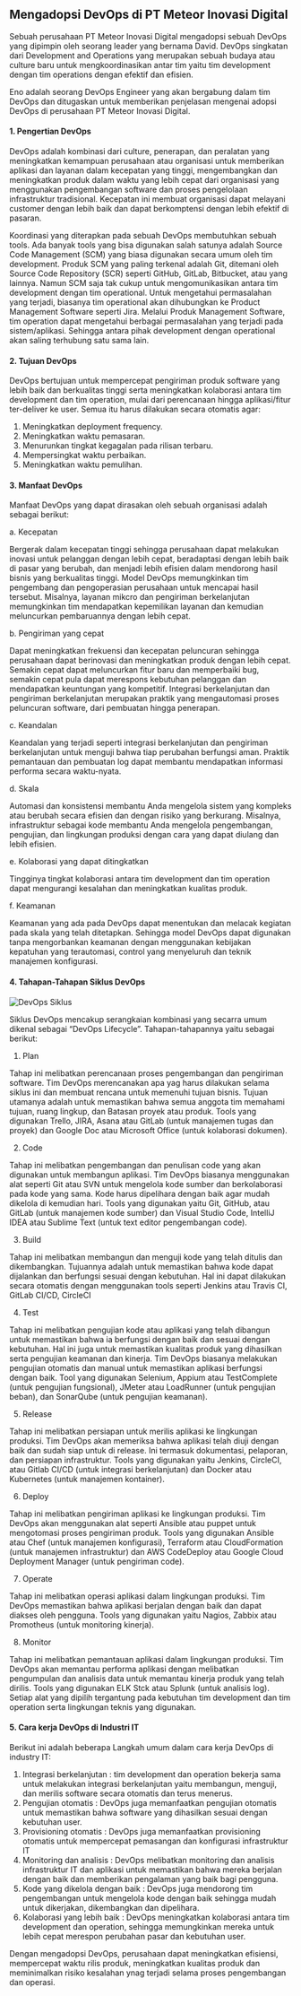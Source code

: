 ## Mengadopsi DevOps di PT Meteor Inovasi Digital
Sebuah perusahaan PT Meteor Inovasi Digital mengadopsi sebuah DevOps yang dipimpin oleh seorang leader yang bernama David. DevOps singkatan dari Development and Operations yang merupakan sebuah budaya atau culture baru untuk mengkoordinasikan antar tim yaitu tim development dengan tim operations dengan efektif dan efisien. 

Eno adalah seorang DevOps Engineer yang akan bergabung dalam tim DevOps dan ditugaskan untuk memberikan penjelasan mengenai adopsi DevOps di perusahaan PT Meteor Inovasi Digital.

#### 1.	Pengertian DevOps
 
DevOps adalah kombinasi dari culture, penerapan, dan peralatan yang meningkatkan kemampuan perusahaan atau organisasi untuk memberikan aplikasi dan layanan dalam kecepatan yang tinggi, mengembangkan dan meningkatkan produk dalam waktu yang lebih cepat dari organisasi yang menggunakan pengembangan software dan proses pengelolaan infrastruktur tradisional. Kecepatan ini membuat organisasi dapat melayani customer dengan lebih baik dan dapat berkomptensi dengan lebih efektif di pasaran.

Koordinasi yang diterapkan pada sebuah DevOps membutuhkan sebuah tools. Ada banyak tools yang bisa digunakan salah satunya adalah Source Code Management (SCM) yang biasa digunakan secara umum oleh tim development. Produk SCM yang paling terkenal adalah Git, ditemani oleh Source Code Repository (SCR) seperti GitHub, GitLab, Bitbucket, atau yang lainnya. Namun SCM saja tak cukup untuk mengomunikasikan antara tim development dengan tim operational. 
Untuk mengetahui permasalahan yang terjadi, biasanya tim operational akan dihubungkan ke Product Management Software seperti Jira. Melalui Produk Management Software, tim operation dapat mengetahui berbagai permasalahan yang terjadi pada sistem/aplikasi. Sehingga antara pihak development dengan operational akan saling terhubung satu sama lain.

#### 2.	Tujuan DevOps
DevOps bertujuan untuk mempercepat pengiriman produk software yang lebih baik dan berkualitas tinggi serta meningkatkan kolaborasi antara tim development dan tim operation, mulai dari perencanaan hingga aplikasi/fitur ter-deliver ke user. Semua itu harus dilakukan secara otomatis agar:
1.	Meningkatkan deployment frequency.
2.	Meningkatkan waktu pemasaran.
3.	Menurunkan tingkat kegagalan pada rilisan terbaru.
4.	Mempersingkat waktu perbaikan.
5.	Meningkatkan waktu pemulihan.

#### 3.	Manfaat DevOps
Manfaat DevOps yang dapat dirasakan oleh sebuah organisasi adalah sebagai berikut:

a.	Kecepatan

Bergerak dalam kecepatan tinggi sehingga perusahaan dapat melakukan inovasi untuk pelanggan dengan lebih cepat, beradaptasi dengan lebih baik di pasar yang berubah, dan menjadi lebih efisien dalam mendorong hasil bisnis yang berkualitas tinggi. Model DevOps memungkinkan tim pengembang dan pengoperasian perusahaan untuk mencapai hasil tersebut. Misalnya, layanan mikcro dan pengiriman berkelanjutan memungkinkan tim mendapatkan kepemilikan layanan dan kemudian meluncurkan pembaruannya dengan lebih cepat.

b.	Pengiriman yang cepat

Dapat meningkatkan frekuensi dan kecepatan peluncuran sehingga perusahaan dapat berinovasi dan meningkatkan produk dengan lebih cepat. Semakin cepat dapat meluncurkan fitur baru dan memperbaiki bug, semakin cepat pula dapat merespons kebutuhan pelanggan dan mendapatkan keuntungan yang kompetitif. Integrasi berkelanjutan dan pengiriman berkelanjutan merupakan praktik yang mengautomasi proses peluncuran software, dari pembuatan hingga penerapan.

c.	Keandalan

Keandalan yang terjadi seperti integrasi berkelanjutan dan pengiriman berkelanjutan untuk menguji bahwa tiap perubahan berfungsi aman. Praktik pemantauan dan pembuatan log dapat membantu mendapatkan informasi performa secara waktu-nyata.

d.	Skala

Automasi dan konsistensi membantu Anda mengelola sistem yang kompleks atau berubah secara efisien dan dengan risiko yang berkurang. Misalnya, infrastruktur sebagai kode membantu Anda mengelola pengembangan, pengujian, dan lingkungan produksi dengan cara yang dapat diulang dan lebih efisien.

e.	Kolaborasi yang dapat ditingkatkan

Tingginya tingkat kolaborasi antara tim development dan tim operation dapat mengurangi kesalahan dan meningkatkan kualitas produk.

f.	Keamanan

Keamanan yang ada pada DevOps dapat menentukan dan melacak kegiatan pada skala yang telah ditetapkan. Sehingga model DevOps dapat digunakan tanpa mengorbankan keamanan dengan menggunakan kebijakan kepatuhan yang terautomasi, control yang menyeluruh dan teknik manajemen konfigurasi.
 
#### 4.	Tahapan-Tahapan Siklus DevOps

![DevOps Siklus](https://th.bing.com/th/id/R.5b353a639c066e831116b59aecad17c7?rik=edB84M61H9UURw&riu=http%3a%2f%2fblogs.vmware.com%2fmanagement%2ffiles%2f2020%2f08%2fScreen-Shot-2020-08-27-at-1.31.56-PM.png&ehk=bWVZxwy8MP4%2bvbbymh3TKnDZaHvMgFXQ5pFaNl4DYnA%3d&risl=&pid=ImgRaw&r=0)

Siklus DevOps mencakup serangkaian kombinasi yang secarra umum dikenal sebagai “DevOps Lifecycle”. Tahapan-tahapannya yaitu sebagai berikut:

1)	Plan

Tahap ini melibatkan perencanaan proses pengembangan dan pengiriman software. Tim DevOps merencanakan apa yag harus dilakukan selama siklus ini dan membuat rencana untuk memenuhi tujuan bisnis. Tujuan utamanya adalah untuk memastikan bahwa semua anggota tim memahami tujuan, ruang lingkup, dan Batasan proyek atau produk.
Tools yang digunakan Trello, JIRA, Asana atau GitLab (untuk manajemen tugas dan proyek) dan Google Doc atau Microsoft Office (untuk kolaborasi dokumen).

2)	Code

Tahap ini melibatkan pengembangan dan penulisan code yang akan digunakan untuk membangun aplikasi. Tim DevOps biasanya menggunakan alat seperti Git atau SVN untuk mengelola kode sumber dan berkolaborasi pada kode yang sama. Kode harus dipelihara dengan baik agar mudah dikelola di kemudian hari.
Tools yang digunakan yaitu Git, GitHub, atau GitLab (untuk manajemen kode sumber) dan Visual Studio Code, IntelliJ IDEA atau Sublime Text (untuk text editor pengembangan code).

3)	Build

Tahap ini melibatkan membangun dan menguji kode yang telah ditulis dan dikembangkan. Tujuannya adalah untuk memastikan bahwa kode dapat dijalankan dan berfungsi sesuai dengan kebutuhan. Hal ini dapat dilakukan secara otomatis dengan menggunakan tools seperti Jenkins atau Travis CI, GitLab CI/CD, CircleCI

4)	Test

Tahap ini melibatkan pengujian kode atau aplikasi yang telah dibangun untuk memastikan bahwa ia berfungsi dengan baik dan sesuai dengan kebutuhan. Hal ini juga untuk memastikan kualitas produk yang dihasilkan serta pengujian keamanan dan kinerja. Tim DevOps biasanya melakukan pengujian otomatis dan manual untuk memastikan aplikasi berfungsi dengan baik.
Tool yang digunakan Selenium, Appium atau TestComplete (untuk pengujian fungsional), JMeter atau LoadRunner (untuk pengujian beban), dan SonarQube (untuk pengujian keamanan).

5)	Release

Tahap ini melibatkan persiapan untuk merilis aplikasi ke lingkungan produksi. Tim DevOps akan memeriksa bahwa aplikasi telah diuji dengan baik dan sudah siap untuk di release. Ini termasuk dokumentasi, pelaporan, dan persiapan infrastruktur.
Tools yang digunakan yaitu Jenkins, CircleCI, atau Gitlab CI/CD (untuk integrasi berkelanjutan) dan Docker atau Kubernetes (untuk manajemen kontainer).

6)	Deploy

Tahap ini melibatkan pengiriman aplikasi ke lingkungan produksi. Tim DevOps akan menggunakan alat seperti Ansible atau puppet untuk mengotomasi proses pengiriman produk.
Tools yang digunakan Ansible atau Chef (untuk manajemen konfigurasi), Terraform atau CloudFormation (untuk manajemen infrastruktur) dan AWS CodeDeploy atau Google Cloud Deployment Manager (untuk pengiriman code).

7)	Operate

Tahap ini melibatkan operasi aplikasi dalam lingkungan produksi. Tim DevOps memastikan bahwa aplikasi berjalan dengan baik dan dapat diakses oleh pengguna.
Tools yang digunakan yaitu Nagios, Zabbix atau Promotheus (untuk monitoring kinerja).

8)	Monitor

Tahap ini melibatkan pemantauan aplikasi dalam lingkungan produksi. Tim DevOps akan memantau performa aplikasi dengan melibatkan pengumpulan dan analisis data untuk memantau kinerja produk yang telah dirilis.
Tools yang digunakan ELK Stck atau Splunk (untuk analisis log).
Setiap alat yang dipilih tergantung pada kebutuhan tim development dan tim operation serta lingkungan teknis yang digunakan.

#### 5.	Cara kerja DevOps di Industri IT
Berikut ini adalah beberapa Langkah umum dalam cara kerja DevOps di industry IT:
1)	Integrasi berkelanjutan : tim development dan operation bekerja sama untuk melakukan integrasi berkelanjutan yaitu membangun, menguji, dan merilis software secara otomatis dan terus menerus.
2)	Pengujian otomatis : DevOps juga memanfaatkan pengujian otomatis untuk memastikan bahwa software yang dihasilkan sesuai dengan kebutuhan user.
3)	Provisioning otomatis : DevOps juga memanfaatkan provisioning otomatis untuk mempercepat pemasangan dan konfigurasi infrastruktur IT
4)	Monitoring dan analisis : DevOps melibatkan monitoring dan analisis infrastruktur IT dan aplikasi untuk memastikan bahwa mereka berjalan dengan baik dan memberikan pengalaman yang baik bagi pengguna.
5)	Kode yang dikelola dengan baik : DevOps juga mendorong tim pengembangan untuk mengelola kode dengan baik sehingga mudah untuk dikerjakan, dikembangkan dan dipelihara.
6)	Kolaborasi yang lebih baik : DevOps meningkatkan kolaborasi antara tim development dan operation, sehingga memungkinkan mereka untuk lebih cepat merespon perubahan pasar dan kebutuhan user. 
 
Dengan mengadopsi DevOps, perusahaan dapat meningkatkan efisiensi, mempercepat waktu rilis produk, meningkatkan kualitas produk dan meminimalkan risiko kesalahan ynag terjadi selama proses pengembangan dan operasi.
